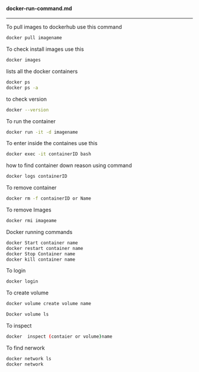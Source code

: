 #### docker-run-command.md
---

To pull images to dockerhub use this command

```bash
docker pull imagename
```

To check install images use this
```bash
docker images
```
lists all the docker containers
```bash
docker ps 
docker ps -a
```

to check version
```bash
docker --version
```

To run the container
```bash
docker run -it -d imagename
```

To enter inside the containes use this
```bash
docker exec -it containerID bash
```
how to find container down reason using command 

```bash
docker logs containerID
```
To remove container 
```bash
docker rm -f containerID or Name
```

To remove Images
```bash 
docker rmi imageame
```
Docker running commands
```bash 
docker Start container name
docker restart container name
docker Stop Container name
docker kill container name
```

To login
```bash
docker login
```

To create volume
```bash
docker volume create volume name
```
```bash
Docker volume ls
```

To inspect 
```bash
docker  inspect (contaier or volume)name
```

To find nerwork
```bash
docker network ls
docker network
```
